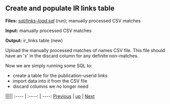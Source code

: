 ﻿## Create and populate IR links table

**Files:** _[sql/links-load.sql]()_ (run); manually processed CSV matches

**Input:** manually processed CSV matches

**Output:** ir_links table (new)

Upload the manually processed matches of names CSV file. This file should have an 'x' in the discard column for any definite non-matches.

Now we are simply running some SQL to:
* create a table for the publication-userid links
* import data into it from the CSV file
* discard columns we no longer need

|||||
:---- | :----: | ----:
[Previous](process-match-names.md "Prepare matching names for links table") | [up](process.md) | [Next](process-import-rm-metadata.md "Import and clean RM metadata")